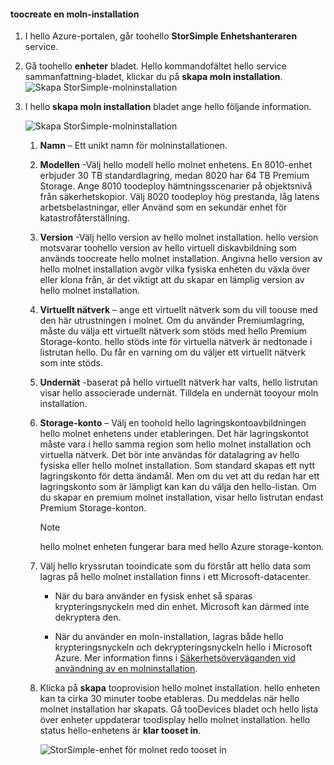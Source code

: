 #### <a name="toocreate-a-cloud-appliance"></a>toocreate en moln-installation

1. I hello Azure-portalen, går toohello **StorSimple Enhetshanteraren** service.
2. Gå toohello **enheter** bladet. Hello kommandofältet hello service sammanfattning-bladet, klickar du på **skapa moln installation**.
    ![Skapa StorSimple-molninstallation](./media/storsimple-8000-create-cloud-appliance-u2/sca-create1.png)
3. I hello **skapa moln installation** bladet ange hello följande information.
   
    ![Skapa StorSimple-molninstallation](./media/storsimple-8000-create-cloud-appliance-u2/sca-create2m.png)
   
   1. **Namn** – Ett unikt namn för molninstallationen.
   2. **Modellen** -Välj hello modell hello molnet enhetens. En 8010-enhet erbjuder 30 TB standardlagring, medan 8020 har 64 TB Premium Storage. Ange 8010 toodeploy hämtningsscenarier på objektsnivå från säkerhetskopior. Välj 8020 toodeploy hög prestanda, låg latens arbetsbelastningar, eller Använd som en sekundär enhet för katastrofåterställning.
   3. **Version** -Välj hello version av hello molnet installation. hello version motsvarar toohello version av hello virtuell diskavbildning som används toocreate hello molnet installation. Angivna hello version av hello molnet installation avgör vilka fysiska enheten du växla över eller klona från, är det viktigt att du skapar en lämplig version av hello molnet installation.
   4. **Virtuellt nätverk** – ange ett virtuellt nätverk som du vill toouse med den här utrustningen i molnet. Om du använder Premiumlagring, måste du välja ett virtuellt nätverk som stöds med hello Premium Storage-konto. hello stöds inte för virtuella nätverk är nedtonade i listrutan hello. Du får en varning om du väljer ett virtuellt nätverk som inte stöds.
   5. **Undernät** -baserat på hello virtuellt nätverk har valts, hello listrutan visar hello associerade undernät. Tilldela en undernät tooyour moln installation.
   6. **Storage-konto** – Välj en toohold hello lagringskontoavbildningen hello molnet enhetens under etableringen. Det här lagringskontot måste vara i hello samma region som hello molnet installation och virtuella nätverk. Det bör inte användas för datalagring av hello fysiska eller hello molnet installation. Som standard skapas ett nytt lagringskonto för detta ändamål. Men om du vet att du redan har ett lagringskonto som är lämpligt kan kan du välja den hello-listan. Om du skapar en premium molnet installation, visar hello listrutan endast Premium Storage-konton.
      
      > [!NOTE]
      > hello molnet enheten fungerar bara med hello Azure storage-konton.
    
   7. Välj hello kryssrutan tooindicate som du förstår att hello data som lagras på hello molnet installation finns i ett Microsoft-datacenter.
       * När du bara använder en fysisk enhet så sparas krypteringsnyckeln med din enhet. Microsoft kan därmed inte dekryptera den.

       * När du använder en moln-installation, lagras både hello krypteringsnyckeln och dekrypteringsnyckeln hello i Microsoft Azure. Mer information finns i [Säkerhetsöverväganden vid användning av en molninstallation](../articles/storsimple/storsimple-security.md#storsimple-virtual-device-security).
   8. Klicka på **skapa** tooprovision hello molnet installation. hello enheten kan ta cirka 30 minuter toobe etableras. Du meddelas när hello molnet installation har skapats. Gå tooDevices bladet och hello lista över enheter uppdaterar toodisplay hello molnet installation. hello status hello-enhetens är **klar tooset in**.
      
      ![StorSimple-enhet för molnet redo tooset in](./media/storsimple-8000-create-cloud-appliance-u2/sca-create3.png)

